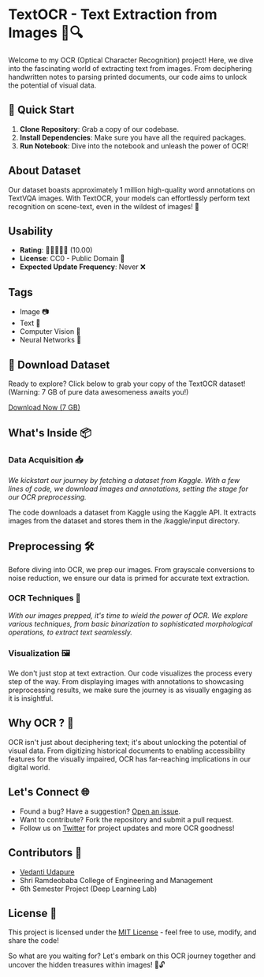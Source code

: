 # TextOCR - Text Extraction from Images 📸🔍

Welcome to my OCR (Optical Character Recognition) project! Here, we dive into the fascinating world of extracting text from images. From deciphering handwritten notes to parsing printed documents, our code aims to unlock the potential of visual data.

## 🚀 Quick Start

1. **Clone Repository**: Grab a copy of our codebase.
2. **Install Dependencies**: Make sure you have all the required packages.
3. **Run Notebook**: Dive into the notebook and unleash the power of OCR!


## About Dataset

Our dataset boasts approximately 1 million high-quality word annotations on TextVQA images. With TextOCR, your models can effortlessly perform text recognition on scene-text, even in the wildest of images! 🚀

## Usability

- **Rating**: 🌟🌟🌟🌟🌟 (10.00)
- **License**: CC0 - Public Domain 🎉
- **Expected Update Frequency**: Never ❌

## Tags

- Image 📷
- Text 📝
- Computer Vision 👀
- Neural Networks 🧠

## 🚀 Download Dataset

Ready to explore? Click below to grab your copy of the TextOCR dataset! (Warning: 7 GB of pure data awesomeness awaits you!)

[Download Now (7 GB)](https://www.kaggle.com/datasets/robikscube/textocr-text-extraction-from-images-dataset)

## What's Inside 📦

### Data Acquisition 📥

_We kickstart our journey by fetching a dataset from Kaggle. With a few lines of code, we download images and annotations, setting the stage for our OCR preprocessing._

The code downloads a dataset from Kaggle using the Kaggle API. It extracts images from the dataset and stores them in the /kaggle/input directory.

## Preprocessing 🛠️

Before diving into OCR, we prep our images. From grayscale conversions to noise reduction, we ensure our data is primed for accurate text extraction.

### OCR Techniques 🤖

_With our images prepped, it's time to wield the power of OCR. We explore various techniques, from basic binarization to sophisticated morphological operations, to extract text seamlessly._

### Visualization 🖼️

We don't just stop at text extraction. Our code visualizes the process every step of the way. From displaying images with annotations to showcasing preprocessing results, we make sure the journey is as visually engaging as it is insightful.

## Why OCR ? 🌟

OCR isn't just about deciphering text; it's about unlocking the potential of visual data. From digitizing historical documents to enabling accessibility features for the visually impaired, OCR has far-reaching implications in our digital world.

## Let's Connect 🌐

- Found a bug? Have a suggestion? [Open an issue](link-to-issues).
- Want to contribute? Fork the repository and submit a pull request.
- Follow us on [Twitter](twitter-link) for project updates and more OCR goodness!

## Contributors 🙌

- [Vedanti Udapure](https://github.com/vedanti-u)
- Shri Ramdeobaba College of Engineering and Management
- 6th Semester Project (Deep Learning Lab)

## License 📜

This project is licensed under the [MIT License](LICENSE) - feel free to use, modify, and share the code!

So what are you waiting for? Let's embark on this OCR journey together and uncover the hidden treasures within images! 💬🔓
